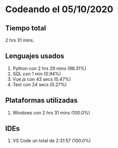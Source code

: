# Codeando el 05/10/2020

## Tiempo total
2 hrs 31 mins.

## Lenguajes usados
1. Python con 2 hrs 29 mins (98.31%)
1. SQL con 1 min (0.94%)
1. Vue.js con 43 secs (0.47%)
1. Text con 24 secs (0.27%)

## Plataformas utilizadas
1. Windows con 2 hrs 31 mins (100.0%)

## IDEs
1. VS Code un total de 2:31:57 (100.0%)
